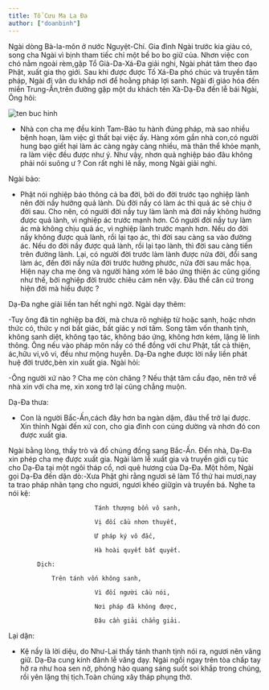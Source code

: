 ```yaml
---
title: Tổ Cưu Ma La Đa
author: ["doanbinh"]
---
```


Ngài dòng Bà-la-môn ở nước Nguyệt-Chí. Gia đình Ngài trước kia giàu có, song cha Ngài vì bịnh tham tiếc chỉ một bề bo bo giữ của. Nhơn việc con chó nằm ngoài rèm,gặp Tổ Già-Da-Xá-Đa giải nghi, Ngài phát tâm theo đạo Phật, xuất gia thọ giới. Sau khi được được Tố Xá-Đa phó chúc và truyền tâm pháp, Ngài đi vân du khắp nơi để hoằng pháp lợi sanh. Ngài đi giáo hóa đến miền Trung-Ấn,trên đường gặp một du khách tên Xà-Dạ-Đa đến lễ bái Ngài, Ông hỏi:

![ten buc hinh](http://chuahoiphuoc.net/wp-content/uploads/2014/04/191.jpg "ten buc hinh")

- Nhà con cha mẹ đều kính Tam-Bảo tu hành đúng pháp, mà sao nhiều bệnh hoạn, làm việc gì thất bại việc ấy. Hàng xóm gần nhà con,có người hung bạo giết hại làm ác càng ngày càng nhiều, mà thân thể khỏe mạnh, ra làm việc đều được như ý. Như vậy, nhơn quả nghiệp báo đâu không phải nói suông ư ? Con rất nghi lẽ nầy, mong Ngài giải nghi.

Ngài bảo:

- Phật nói nghiệp báo thông cả ba đời, bởi do đời trước tạo nghiệp lành nên đời nầy hưởng quả lành. Dù đời nầy có làm ác thì quả ác sẽ chịu ở đời sau. Cho nên, có người đời nầy tuy làm lành mà đời nầy không hưởng được quả lành, vì nghiệp ác trước mạnh hơn. Có người đời nầy tuy làm ác mà không chịu quả ác, vì nghiệp lành trước mạnh hơn. Nếu do đời nầy không được quả lành, rồi lại tạo ác, thì đời sau càng sa vào đường ác. Nếu do đời nầy được quả lành, rồi lại tạo lành, thì đời sau càng tiến trên đường lành. Lại, có người đời trước làm lành được nửa đời, đổi sang làm ác, đến đời nầy nửa đời trước hưởng phước, nửa đời sau mắc họa. Hiện nay cha mẹ ông và người hàng xóm lẽ báo ứng thiện ác cũng giống như thế, bởi nghiệp đời trước chiêu cảm nên vậy. Đâu thể căn cứ trong hiện đời mà hiểu được ?

Dạ-Đa nghe giải liền tan hết nghi ngờ. Ngài dạy thêm:

-Tuy ông đã tin nghiệp ba đời, mà chưa rõ nghiệp từ hoặc sanh, hoặc nhơn thức có, thức y nơi bất giác, bất giác y nơi tâm. Song tâm vốn thanh tịnh, không sanh diệt, không tạo tác, không báo ứng, không hơn kém, lặng lẽ linh thông. Ông nếu vào pháp môn nầy có thể đồng với chư Phật, tất cả thiện, ác,hữu vi,vô vi, đều như mộng huyễn. Dạ-Đa nghe được lời nầy liền phát huệ đời trước,bèn xin xuất gia. Ngài hỏi:

-Ông người xứ nào ? Cha mẹ còn chăng ? Nếu thật tâm cầu đạo, nên trở về nhà xin với cha mẹ, xin xong trở lại cũng chẳng muộn.

Dạ-Đa thưa:

- Con là người Bắc-Ấn,cách đây hơn ba ngàn dặm, đâu thể trở lại được. Xin thỉnh Ngài đến xứ con, cho gia đình con cúng dường và nhơn đó con được xuất gia.

Ngài bằng lòng, thầy trò và đồ chúng đồng sang Bắc-Ấn. Đến nhà, Dạ-Đa xin phép cha mẹ được xuất gia. Ngài làm lễ xuất gia và truyền giới cụ túc cho Dạ-Đa tại một ngôi tháp cổ, nơi quê hương của Dạ-Đa. Một hôm, Ngài gọi Dạ-Đa đến dặn dò:-Xưa Phật ghi rằng ngươi sẽ làm Tổ thứ hai mươi,nay ta trao pháp nhãn tạng cho ngươi, ngươi khéo giữgìn và truyền bá. Nghe ta nói kệ:

                            Tánh thượng bổn vô sanh,

                            Vị đối cầu nhơn thuyết,

                            Ư pháp ký vô đắc,

                            Hà hoài quyết bất quyết.

            Dịch:
                            
			    Trên tánh vốn không sanh,

                            Vì đối người cầu nói,

                            Nơi pháp đã không được,

                            Đâu cần giải chẳng giải.

Lại dặn:

- Kệ nầy là lời diệu, do Như-Lai thấy tánh thanh tịnh nói ra, ngươi nên vâng giữ. Dạ-Đa cung kính đảnh lễ vâng dạy. Ngài ngồi ngay trên tòa chấp tay hở ra như hoa sen nở, phóng hào quang sáng suốt soi khắp trong chúng, rồi yên lặng thị tịch.Toàn chúng xây tháp phụng thờ.